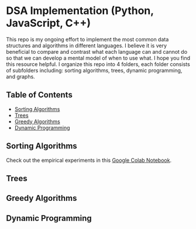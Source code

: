 # DSA Implementation (Python, JavaScript, C++)

This repo is my ongoing effort to implement the most common data structures and algorithms in different languages. I believe it is very beneficial to compare and contrast what each language can and cannot do so that we can develop a mental model of when to use what. I hope you find this resource helpful. I organize this repo into 4 folders, each folder consists of subfolders including: sorting algorithms, trees, dynamic programming, and graphs.

## Table of Contents
- [Sorting Algorithms](#sorting-algorithms)
- [Trees](#trees)
- [Greedy Algorithms](#greedy-algorithms)
- [Dynamic Programming](#dynamic-programming)

## Sorting Algorithms
Check out the empirical experiments in this [Google Colab Notebook](https://colab.research.google.com/drive/1aOCxGSlI88Zf_GA2lTMU5oEfXIPLuu1J?authuser=1).
## Trees
## Greedy Algorithms
## Dynamic Programming
